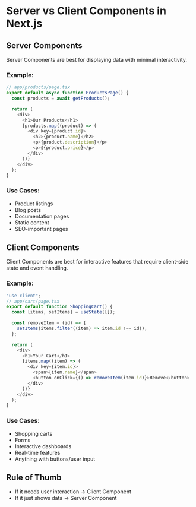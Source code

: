 # Server vs Client Components in Next.js

## Server Components

Server Components are best for displaying data with minimal interactivity.

### Example:

```typescript
// app/products/page.tsx
export default async function ProductsPage() {
  const products = await getProducts();

  return (
    <div>
      <h1>Our Products</h1>
      {products.map((product) => (
        <div key={product.id}>
          <h2>{product.name}</h2>
          <p>{product.description}</p>
          <p>${product.price}</p>
        </div>
      ))}
    </div>
  );
}
```

### Use Cases:

- Product listings
- Blog posts
- Documentation pages
- Static content
- SEO-important pages

## Client Components

Client Components are best for interactive features that require client-side state and event handling.

### Example:

```typescript
"use client";
// app/cart/page.tsx
export default function ShoppingCart() {
  const [items, setItems] = useState([]);

  const removeItem = (id) => {
    setItems(items.filter((item) => item.id !== id));
  };

  return (
    <div>
      <h1>Your Cart</h1>
      {items.map((item) => (
        <div key={item.id}>
          <span>{item.name}</span>
          <button onClick={() => removeItem(item.id)}>Remove</button>
        </div>
      ))}
    </div>
  );
}
```

### Use Cases:

- Shopping carts
- Forms
- Interactive dashboards
- Real-time features
- Anything with buttons/user input

## Rule of Thumb

- If it needs user interaction → Client Component
- If it just shows data → Server Component
